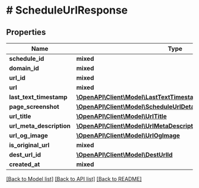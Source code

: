 # # ScheduleUrlResponse

## Properties

Name | Type | Description | Notes
------------ | ------------- | ------------- | -------------
**schedule_id** | **mixed** |  |
**domain_id** | **mixed** |  |
**url_id** | **mixed** |  |
**url** | **mixed** |  |
**last_text_timestamp** | [**\OpenAPI\Client\Model\LastTextTimestamp**](LastTextTimestamp.md) |  |
**page_screenshot** | [**\OpenAPI\Client\Model\ScheduleUrlDetailResponsePageScreenshot**](ScheduleUrlDetailResponsePageScreenshot.md) |  |
**url_title** | [**\OpenAPI\Client\Model\UrlTitle**](UrlTitle.md) |  |
**url_meta_description** | [**\OpenAPI\Client\Model\UrlMetaDescription**](UrlMetaDescription.md) |  |
**url_og_image** | [**\OpenAPI\Client\Model\UrlOgImage**](UrlOgImage.md) |  |
**is_original_url** | **mixed** |  |
**dest_url_id** | [**\OpenAPI\Client\Model\DestUrlId**](DestUrlId.md) |  |
**created_at** | **mixed** |  |

[[Back to Model list]](../../README.md#models) [[Back to API list]](../../README.md#endpoints) [[Back to README]](../../README.md)
